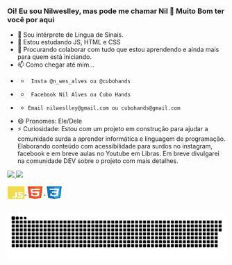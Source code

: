 ### Oi! Eu sou Nilweslley, mas pode me chamar Nil 👋 Muito Bom ter você por aqui

- 🔭   Sou intérprete de Lingua de Sinais.
- 🌱   Estou estudando JS, HTML e CSS
- 👯   Procurando colaborar com tudo que estou aprendendo e ainda mais para quem está iniciando. 
- 📫   Como chegar até mim...
- -      Insta @n_wes_alves ou @cubohands
- -      Facebook Nil Alves ou Cubo Hands
- -     Email nilweslley@gmail.com ou cubohands@gmail.com
- 😄   Pronomes: Ele/Dele
- ⚡   Curiosidade: Estou com um projeto em construção para ajudar a comunidade surda a aprender informática e linguagem de programação. Elaborando conteúdo com acessibilidade para surdos no instagram, facebook e em breve aulas no Youtube em Libras. Em breve divulgarei na comunidade DEV sobre o projeto com mais detalhes.





 <div>
  <a href="https://github.com/nilweslley">
  <img height="180em" src="https://github-readme-stats.vercel.app/api?username=nilweslley&show_icons=true&theme=dark&include_all_commits=true&count_private=true"/>
  <img height="180em" src="https://github-readme-stats.vercel.app/api/top-langs/?username=nilweslley&layout=compact&langs_count=7&theme=dark"/>
</div>
  <div style="display: inline_block"><br>
  <img align="center" alt="Nil-Js" height="30" width="40" src="https://raw.githubusercontent.com/devicons/devicon/master/icons/javascript/javascript-plain.svg">
  <img align="center" alt="Nil-HTML" height="30" width="40" src="https://raw.githubusercontent.com/devicons/devicon/master/icons/html5/html5-original.svg">
  <img align="center" alt="Nil-CSS" height="30" width="40" src="https://raw.githubusercontent.com/devicons/devicon/master/icons/css3/css3-original.svg">
</div>
  
  ##
 
<div>
 
 ![Snake animation](https://github.com/nilweslley/nilweslley/blob/output/github-contribution-grid-snake.svg)
 
  </div>
